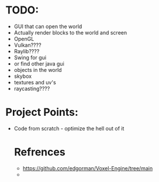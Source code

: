 # TODO:

- GUI that can open the world
- Actually render blocks to the world and screen
- OpenGL
- Vulkan????
- Raylib????
- Swing for gui
- or find other java gui
- objects in the world
- skybox
- textures and uv's
- raycasting????

# Project Points:
- Code from scratch - optimize the hell out of it

  # Refrences
  - https://github.com/edgorman/Voxel-Engine/tree/main
  - 
